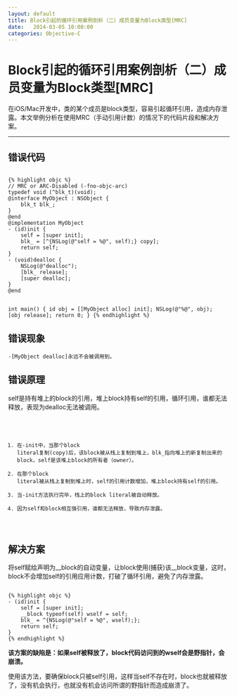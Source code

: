 ```yaml
---
layout: default
title: Block引起的循环引用案例剖析（二）成员变量为Block类型[MRC]
date:   2014-03-05 10:00:00
categories: Objective-C
---
```


# Block引起的循环引用案例剖析（二）成员变量为Block类型[MRC]

在iOS/Mac开发中，类的某个成员是block类型，容易引起循环引用，造成内存泄露。本文举例分析在使用MRC（手动引用计数）的情况下的代码片段和解决方案。

<code></code>
- - -
<code></code>

## 错误代码

<code>
{% highlight objc %}
// MRC or ARC-Disabled (-fno-objc-arc)
typedef void (^blk_t)(void);
@interface MyObject : NSObject {
    blk_t blk_;
}
@end
@implementation MyObject
- (id)init {
    self = [super init];
    blk_ = [^{NSLog(@"self = %@", self);} copy]; 
    return self;
}
- (void)dealloc {
    NSLog(@"dealloc"); 
    [blk_ release];
    [super dealloc];
}
@end

int main() {
    id obj = [[MyObject alloc] init]; 
    NSLog(@"%@", obj);
    [obj release];
    return 0;
}
{% endhighlight %}
</code>

## 错误现象

<code>-[MyObject dealloc]永远不会被调用到。</code>

## 错误原理

self是持有堆上的block的引用，堆上block持有self的引用，循环引用，谁都无法释放，表现为dealloc无法被调用。

<code>

1. 在-init中，当那个block literal复制(copy)后，该block被从栈上复制到堆上，blk_指向堆上的新复制出来的block，self是该堆上block的所有者（owner）。
1. 在那个block literal被从栈上复制到堆上时，self的引用计数增加，堆上block持有self的引用。
1. 当-init方法执行完毕，栈上的block literal被自动释放。
1. 因为self和block相互强引用，谁都无法释放，导致内存泄露。

</code>

## 解决方案

将self赋给声明为\_\_block的自动变量，让block使用(捕获)该\_\_block变量，这时，block不会增加self的引用应用计数，打破了循环引用，避免了内存泄露。

<code>
{% highlight objc %}
- (id)init {
    self = [super init];
    __block typeof(self) wself = self;
    blk_ = ^{NSLog(@"self = %@", wself);}; 
    return self;
}
{% endhighlight %}
</code>

**该方案的缺陷是：如果self被释放了，block代码访问到的wself会是野指针，会崩溃。**

使用该方法，要确保block只被self引用，这样当self不存在时，block也就被释放了，没有机会执行，也就没有机会访问所谓的野指针而造成崩溃了。
